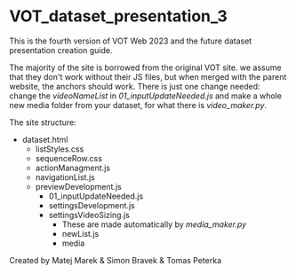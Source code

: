 # VOT_dataset_presentation_3
This is the fourth version of VOT Web 2023 and the future dataset presentation creation guide.

The majority of the site is borrowed from the original VOT site. we assume that they don't work without their JS files, but when merged with the parent
website, the anchors should work. There is just one change needed: change the <i>videoNameList</i> in <i>01_inputUpdateNeeded.js</i> and make a whole new media folder from your dataset, for what there is <i>video_maker.py</i>.

The site structure:
* dataset.html
  * listStyles.css
  * sequenceRow.css
  * actionManagment.js
  * navigationList.js
  * previewDevelopment.js
    * 01_inputUpdateNeeded.js
    * settingsDevelopment.js
    * settingsVideoSizing.js
       * These are made automatically by <i>media_maker.py</i>
       * newList.js
       *  media

Created by Matej Marek & Simon Bravek & Tomas Peterka
